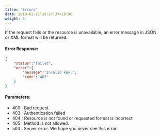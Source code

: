 ```yaml
---
title: 'Errors'
date: 2019-02-11T19:27:37+10:00
weight: 6
---
```


If the request fails or the resource is unavailable, an error message in JSON or XML format will be returned.

#### Error Response:

```json
{
    "status":"failed",
    "error":{
        "message":"Invalid key.",
        "code":"403"
    }
}

```

#### Parameters:
* 400 : Bad request.
* 403 : Authentication failed
* 404 : Resource is not found or requested format is incorrect
* 405 : Method is not allowed.
* 500 : Server error. We hope you never see this error.